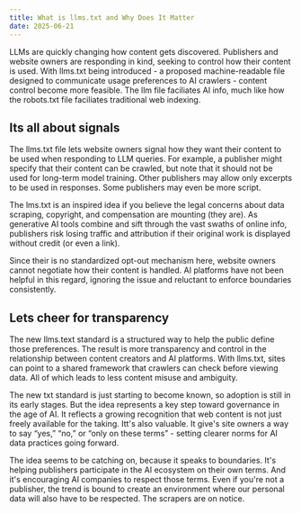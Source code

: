```yaml
---
title: What is llms.txt and Why Does It Matter
date: 2025-06-21
---
```

LLMs are quickly changing how content gets discovered. Publishers and website owners are responding in kind, seeking to control how their content is used. With llms.txt being introduced - a proposed machine-readable file designed to communicate usage preferences to AI crawlers - content control become more feasible. The llm file faciliates AI info, much like how the robots.txt file faciliates traditional web indexing.

## Its all about signals
The llms.txt file lets website owners signal how they want their content to be used when responding to LLM queries. For example, a publisher might specify that their content can be crawled, but note that it should not be used for long-term model training. Other publishers may allow only excerpts to be used in responses. Some publishers may even be more script.

<!--truncate-->

The lms.txt is an inspired idea if you believe the legal concerns about data scraping, copyright, and compensation are mounting (they are). As generative AI tools combine and sift through the vast swaths of online info, publishers risk losing traffic and attribution if their original work is displayed without credit (or even a link).

Since their is no standardized opt-out mechanism here, website owners cannot negotiate how their content is handled. AI platforms have not been helpful in this regard, ignoring the issue and reluctant to enforce boundaries consistently.

## Lets cheer for transparency
The new llms.text standard is a structured way to help the public define those preferences. The result is more transparency and control in the relationship between content creators and AI platforms. With llms.txt, sites can point to a shared framework that crawlers can check before viewing data. All of which leads to less content misuse and ambiguity.

The new txt standard is just starting to become known, so adoption is still in its early stages. But the idea represents a key step toward governance in the age of AI. It reflects a growing recognition that web content is not just freely available for the taking. Itt's also valuable. It give's site owners a way to say “yes,” “no,” or “only on these terms”  - setting clearer norms for AI data practices going forward.

The idea seems to be catching on, because it speaks to boundaries. It's helping publishers participate in the AI ecosystem on their own terms. And it's encouraging AI companies to respect those terms. Even if you're not a publisher, the trend is bound to create an environment where our personal data will also have to be respected. The scrapers are on notice.